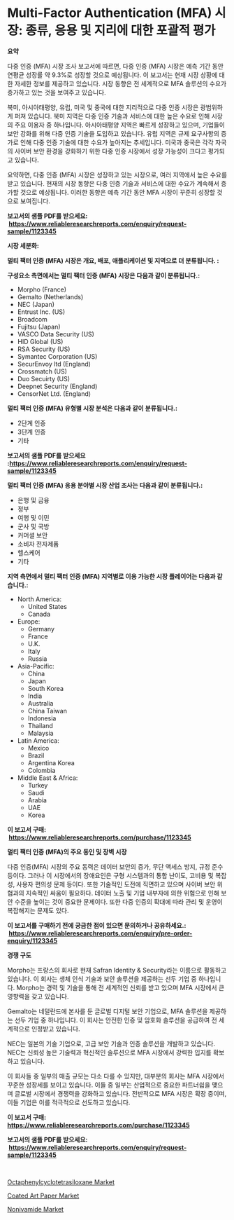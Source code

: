<p><h1>Multi-Factor Authentication (MFA) 시장: 종류, 응용 및 지리에 대한 포괄적 평가</h1></p><p><strong>요약</strong></p>
<p><p>다중 인증 (MFA) 시장 조사 보고서에 따르면, 다중 인증 (MFA) 시장은 예측 기간 동안 연평균 성장률 약 9.3%로 성장할 것으로 예상됩니다. 이 보고서는 현재 시장 상황에 대한 자세한 정보를 제공하고 있습니다. 시장 동향은 전 세계적으로 MFA 솔루션의 수요가 증가하고 있는 것을 보여주고 있습니다.</p><p>북미, 아시아태평양, 유럽, 미국 및 중국에 대한 지리적으로 다중 인증 시장은 광범위하게 퍼져 있습니다. 북미 지역은 다중 인증 기술과 서비스에 대한 높은 수요로 인해 시장의 주요 이용자 중 하나입니다. 아시아태평양 지역은 빠르게 성장하고 있으며, 기업들이 보안 강화를 위해 다중 인증 기술을 도입하고 있습니다. 유럽 지역은 규제 요구사항의 증가로 인해 다중 인증 기술에 대한 수요가 높아지는 추세입니다. 미국과 중국은 각각 자국의 사이버 보안 환경을 강화하기 위한 다중 인증 시장에서 성장 가능성이 크다고 평가되고 있습니다.</p><p>요약하면, 다중 인증 (MFA) 시장은 성장하고 있는 시장으로, 여러 지역에서 높은 수요를 받고 있습니다. 현재의 시장 동향은 다중 인증 기술과 서비스에 대한 수요가 계속해서 증가할 것으로 예상됩니다. 이러한 동향은 예측 기간 동안 MFA 시장이 꾸준히 성장할 것으로 보여집니다.</p></p>
<p><strong>보고서의 샘플 PDF를 받으세요: &nbsp;<a href="https://www.reliableresearchreports.com/enquiry/request-sample/1123345">https://www.reliableresearchreports.com/enquiry/request-sample/1123345</a></strong></p>
<p><strong>시장 세분화:</strong></p>
<p><strong> 멀티 팩터 인증 (MFA) 시장은 개요, 배포, 애플리케이션 및 지역으로 더 분류됩니다. :</strong></p>
<p><strong>구성요소 측면에서는 멀티 팩터 인증 (MFA) 시장은 다음과 같이 분류됩니다.:</strong></p>
<p><ul><li>Morpho (France)</li><li>Gemalto (Netherlands)</li><li>NEC (Japan)</li><li>Entrust Inc. (US)</li><li>Broadcom</li><li>Fujitsu (Japan)</li><li>VASCO Data Security (US)</li><li>HID Global (US)</li><li>RSA Security (US)</li><li>Symantec Corporation (US)</li><li>SecurEnvoy ltd (England)</li><li>Crossmatch (US)</li><li>Duo Secuirty (US)</li><li>Deepnet Security (England)</li><li>CensorNet Ltd. (England)</li></ul></p>
<p><strong> 멀티 팩터 인증 (MFA) 유형별 시장 분석은 다음과 같이 분류됩니다.:</strong></p>
<p><ul><li>2단계 인증</li><li>3단계 인증</li><li>기타</li></ul></p>
<p><strong>보고서의 샘플 PDF를 받으세요 :<a href="https://www.reliableresearchreports.com/enquiry/request-sample/1123345">https://www.reliableresearchreports.com/enquiry/request-sample/1123345</a></strong></p>
<p><strong> 멀티 팩터 인증 (MFA) 응용 분야별 시장 산업 조사는 다음과 같이 분류됩니다.:</strong></p>
<p><ul><li>은행 및 금융</li><li>정부</li><li>여행 및 이민</li><li>군사 및 국방</li><li>커머셜 보안</li><li>소비자 전자제품</li><li>헬스케어</li><li>기타</li></ul></p>
<p><strong>지역 측면에서 멀티 팩터 인증 (MFA) 지역별로 이용 가능한 시장 플레이어는 다음과 같습니다.:</strong></p>
<p><ul>
    <li>
        North America:
        <ul>
            <li>United States</li>
            <li>Canada</li>
        </ul>
    </li>
    <li>
        Europe:
        <ul>
            <li>Germany</li>
            <li>France</li>
            <li>U.K.</li>
            <li>Italy</li>
            <li>Russia</li>
        </ul>
    </li>
    <li>
        Asia-Pacific:
        <ul>
            <li>China</li>
            <li>Japan</li>
            <li>South Korea</li>
            <li>India</li>
            <li>Australia</li>
            <li>China Taiwan</li>
            <li>Indonesia</li>
            <li>Thailand</li>
            <li>Malaysia</li>
        </ul>
    </li>
    <li>
        Latin America:
        <ul>
            <li>Mexico</li>
            <li>Brazil</li>
            <li>Argentina Korea</li>
            <li>Colombia</li>
        </ul>
    </li>
    <li>
        Middle East & Africa:
        <ul>
            <li>Turkey</li>
            <li>Saudi</li>
            <li>Arabia</li>
            <li>UAE</li>
            <li>Korea</li>
        </ul>
    </li>
    </ul></p>
<p><strong>이 보고서 구매: &nbsp;<a href="https://www.reliableresearchreports.com/purchase/1123345">https://www.reliableresearchreports.com/purchase/1123345</a></strong></p>
<p><strong>멀티 팩터 인증 (MFA)의 주요 동인 및 장벽 시장</strong></p>
<p><p>다중 인증(MFA) 시장의 주요 동력은 데이터 보안의 증가, 무단 액세스 방지, 규정 준수 등이다. 그러나 이 시장에서의 장애요인은 구형 시스템과의 통합 난이도, 고비용 및 복잡성, 사용자 편의성 문제 등이다. 또한 기술적인 도전에 직면하고 있으며 사이버 보안 위협과의 지속적인 싸움이 필요하다. 데이터 노출 및 기업 내부자에 의한 위험으로 인해 보안 수준을 높이는 것이 중요한 문제이다. 또한 다중 인증의 확대에 따라 관리 및 운영이 복잡해지는 문제도 있다.</p></p>
<p><strong>이 보고서를 구매하기 전에 궁금한 점이 있으면 문의하거나 공유하세요.: &nbsp;<a href="https://www.reliableresearchreports.com/enquiry/pre-order-enquiry/1123345">https://www.reliableresearchreports.com/enquiry/pre-order-enquiry/1123345</a></strong></p>
<p><strong>경쟁 구도</strong></p>
<p><p>Morpho는 프랑스의 회사로 현재 Safran Identity & Security라는 이름으로 활동하고 있습니다. 이 회사는 생체 인식 기술과 보안 솔루션을 제공하는 선두 기업 중 하나입니다. Morpho는 경력 및 기술을 통해 전 세계적인 신뢰를 받고 있으며 MFA 시장에서 큰 영향력을 갖고 있습니다.</p><p>Gemalto는 네덜란드에 본사를 둔 글로벌 디지털 보안 기업으로, MFA 솔루션을 제공하는 선두 기업 중 하나입니다. 이 회사는 안전한 인증 및 암호화 솔루션을 공급하여 전 세계적으로 인정받고 있습니다.</p><p>NEC는 일본의 기술 기업으로, 고급 보안 기술과 인증 솔루션을 개발하고 있습니다. NEC는 신뢰성 높은 기술력과 혁신적인 솔루션으로 MFA 시장에서 강력한 입지를 확보하고 있습니다.</p><p>이 회사들 중 일부의 매출 규모는 다소 다를 수 있지만, 대부분의 회사는 MFA 시장에서 꾸준한 성장세를 보이고 있습니다. 이들 중 일부는 산업적으로 중요한 파트너쉽을 맺으며 글로벌 시장에서 경쟁력을 강화하고 있습니다. 전반적으로 MFA 시장은 확장 중이며, 이들 기업은 이를 적극적으로 선도하고 있습니다.</p></p>
<p><strong>이 보고서 구매: &nbsp; <a href="https://www.reliableresearchreports.com/purchase/1123345">https://www.reliableresearchreports.com/purchase/1123345</a></strong></p>
<p><strong>보고서의 샘플 PDF를 받으세요: &nbsp;<a href="https://www.reliableresearchreports.com/enquiry/request-sample/1123345">https://www.reliableresearchreports.com/enquiry/request-sample/1123345</a></strong><strong></strong></p>
<p>&nbsp;</p>
<p><p><a href="https://github.com/NorbertYates/Market-Research-Report-List-4/blob/main/octaphenylcyclotetrasiloxane-market.md">Octaphenylcyclotetrasiloxane Market</a></p><p><a href="https://github.com/edytherolanlouisejk1miz0wig/Market-Research-Report-List-1/blob/main/coated-art-paper-market.md">Coated Art Paper Market</a></p><p><a href="https://github.com/peachesmcdowel1/Market-Research-Report-List-1/blob/main/nonivamide-market.md">Nonivamide Market</a></p></p>